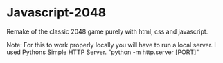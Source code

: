 # Javascript-2048
Remake of the classic 2048 game purely with html, css and javascript.

Note:
For this to work properly locally you will have to run a local server.
I used Pythons Simple HTTP Server. "python -m http.server [PORT]"
